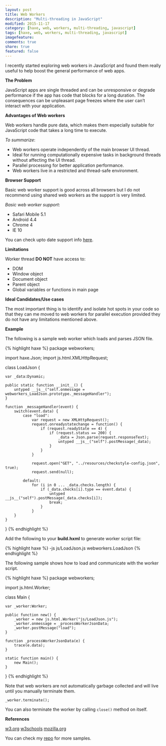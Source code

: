 ```yaml
---
layout: post
title: Web Workers
description: "Multi-threading in JavaScript"
modified: 2015-11-17
category: [haxe, web, workers, multi-threading, javascript]
tags: [haxe, web, workers, multi-threading, javascript]
imagefeature: 
comments: true
share: true
featured: false
---
```


I recently started exploring web workers in JavaScript and found them really useful to help boost the general performance of web apps.

**The Problem**

JavaScript apps are single threaded and can be unresponsive or degrade performance if the app has code that blocks for a long duration. The consequences can be unpleasant page freezes where the user can’t interact with your application.

**Advantages of Web workers**

Web workers handle pure data, which makes them especially suitable for JavaScript code that takes a long time to execute.

*To summarize*:

- Web workers operate independently of the main browser UI thread.
- Ideal for running computationally expensive tasks in background threads without affecting the UI thread.
- Parallel processing for better application performance.
- Web workers live in a restricted and thread-safe environment.

**Browser Support**

Basic web worker support is good across all browsers but I do not recommend using shared web workers as the support is very limited.

*Basic web worker support*:

- Safari Mobile 5.1
- Android 4.4
- Chrome 4
- IE 10

You can check upto date support info [here](https://developer.mozilla.org/en-US/docs/Web/API/Web_Workers_API/Using_web_workers).

**Limitations**

Worker thread **DO NOT** have access to:

- DOM
- Window object
- Document object
- Parent object
- Global variables or functions in main page

**Ideal Candidates/Use cases**

The most important thing is to identify and isolate hot spots in your code so that they can me moved to web workers for parallel execution provided they do not have any limitations mentioned above.

**Example**

The following is a sample web worker which loads and parses JSON file.

{% highlight haxe %}
package webworkers;

import haxe.Json;
import js.html.XMLHttpRequest;

class LoadJson {

	var _data:Dynamic;

	public static function __init__() {
		untyped __js__("self.onmessage = webworkers_LoadJson.prototype._messageHandler");
	}

	function _messageHandler(event) {
		switch(event.data) {
			case "load":
				var request = new XMLHttpRequest();
				request.onreadystatechange = function() {
					if (request.readyState == 4) {
						if (request.status == 200) {
							_data = Json.parse(request.responseText);
							untyped __js__("self").postMessage(_data);
						}
					}
				}

				request.open("GET", "../resources/checkstyle-config.json", true);
				request.send(null);

			default:
				for (i in 0 ... _data.checks.length) {
					if (_data.checks[i].type == event.data) {
						untyped __js__("self").postMessage(_data.checks[i]);
						break;
					}
				}
		}
	}
}
{% endhighlight %}

Add the following to your **build.hxml** to generate worker script file:

{% highlight haxe %}
-js js/LoadJson.js
webworkers.LoadJson
{% endhighlight %}

The following sample shows how to load and communicate with the worker script.

{% highlight haxe %}
package webworkers;

import js.html.Worker;

class Main {

	var _worker:Worker;

	public function new() {
		_worker = new js.html.Worker("js/LoadJson.js");
		_worker.onmessage = _processWorkerJsonData;
		_worker.postMessage("load");
	}

	function _processWorkerJsonData(e) {
		trace(e.data);
	}

	static function main() {
		new Main();
	}
}
{% endhighlight %}

Note that web workers are not automatically garbage collected and will live until you manually terminate them.

`_worker.terminate();`

You can also terminate the worker by calling `close()` method on itself.

**References**

[w3.org](http://www.w3.org/TR/workers/)
[w3schools](http://www.w3schools.com/html/html5_webworkers.asp)
[mozilla.org](https://developer.mozilla.org/en-US/docs/Web/API/Web_Workers_API/Using_web_workers)

You can check my [repo](https://github.com/adireddy/playground/tree/master/src/webworkers) for more samples.